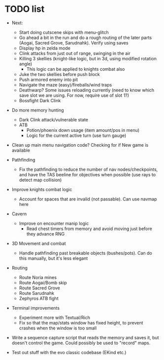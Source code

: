 # TODO list

* Next:
  * Start doing cutscene skips with menu-glitch
  * Go ahead a bit in the run and do a rough routing of the later parts (Aogai, Sacred Grove, Sarudnahk). Verify using saves
  * Display hp in zelda mode
  * Clink attacks from just out of range, swinging in the air
  * Killing 3 skellies (knight-like logic, but in 3d, using modified rotation angle)
    * This logic can be applied to knights combat also
  * Juke the two skellies before push block
  * Push armored enemy into pit
  * Navigate the maze (easy)/fireballs/wind traps
  * Deathwarp? Some issues reloading currently (need to know which save slot we are using. For now, require use of slot 1?)
  * Bossfight Dark Clink

* Do more memory hunting
  * Dark Clink attack/vulnerable state
  * ATB
    * Potion/phoenix down usage (item amount/pos in menu)
    * Logic for the current active turn (use turn gauge)

* Clean up main menu navigation code? Checking for if New game is available
* Pathfinding
  * Fix the pathfinding to reduce the number of nav nodes/checkpoints, and have the TAS beeline for objectives when possible (use rays to detect map collision)
* Improve knights combat logic
  * Account for spaces that are invalid (not passable). Can use navmap here
* Cavern
  * Improve on encounter manip logic
    * Read chest timers from memory and avoid moving just before they advance RNG
* 3D Movement and combat
  * Handle pathfinding past breakable objects (bushes/pots). Can do this manually, but it's less elegant
* Routing
  * Route Noria mines
  * Route Aogai/Bomb skip
  * Route Sacred Grove
  * Route Sarudnahk
  * Zephyros ATB fight

* Terminal improvements
  * Experiment more with Textual/Rich
  * Fix so that the map/stats window has fixed height, to prevent crashes when the window is too small

* Write a sequence capture script that reads the memory and saves it, but doesn't control the game. Could possibly be used to "record" maps.

* Test out stuff with the evo classic codebase (EKind etc.)

